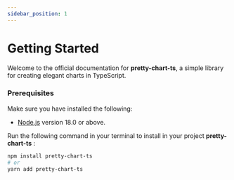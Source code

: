 ```yaml
---
sidebar_position: 1
---
```


# Getting Started

Welcome to the official documentation for **pretty-chart-ts**, a simple library for creating elegant charts in TypeScript.

### Prerequisites

Make sure you have installed the following:

- [Node.js](https://nodejs.org/en/download/) version 18.0 or above.

Run the following command in your terminal to install in your project **pretty-chart-ts** :

```bash
npm install pretty-chart-ts
# or
yarn add pretty-chart-ts
```
